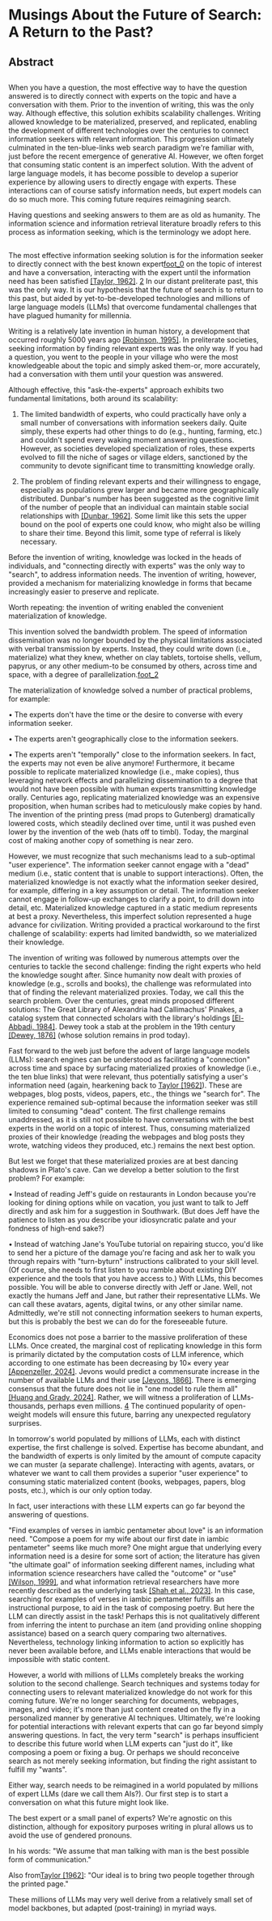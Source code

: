 # Musings About the Future of Search: A Return to the Past?

## Abstract

## 

When you have a question, the most effective way to have the question answered is to directly connect with experts on the topic and have a conversation with them. Prior to the invention of writing, this was the only way. Although effective, this solution exhibits scalability challenges. Writing allowed knowledge to be materialized, preserved, and replicated, enabling the development of different technologies over the centuries to connect information seekers with relevant information. This progression ultimately culminated in the ten-blue-links web search paradigm we're familiar with, just before the recent emergence of generative AI. However, we often forget that consuming static content is an imperfect solution. With the advent of large language models, it has become possible to develop a superior experience by allowing users to directly engage with experts. These interactions can of course satisfy information needs, but expert models can do so much more. This coming future requires reimagining search.

Having questions and seeking answers to them are as old as humanity. The information science and information retrieval literature broadly refers to this process as information seeking, which is the terminology we adopt here.

## 

The most effective information seeking solution is for the information seeker to directly connect with the best known expert[foot_0](#foot_0) on the topic of interest and have a conversation, interacting with the expert until the information need has been satisfied [[Taylor, 1962]](#b8). [2](#foot_1) In our distant preliterate past, this was the only way. It is our hypothesis that the future of search is to return to this past, but aided by yet-to-be-developed technologies and millions of large language models (LLMs) that overcome fundamental challenges that have plagued humanity for millennia.

Writing is a relatively late invention in human history, a development that occurred roughly 5000 years ago [[Robinson, 1995]](#b6). In preliterate societies, seeking information by finding relevant experts was the only way. If you had a question, you went to the people in your village who were the most knowledgeable about the topic and simply asked them-or, more accurately, had a conversation with them until your question was answered.

Although effective, this "ask-the-experts" approach exhibits two fundamental limitations, both around its scalability:

1. The limited bandwidth of experts, who could practically have only a small number of conversations with information seekers daily. Quite simply, these experts had other things to do (e.g., hunting, farming, etc.) and couldn't spend every waking moment answering questions. However, as societies developed specialization of roles, these experts evolved to fill the niche of sages or village elders, sanctioned by the community to devote significant time to transmitting knowledge orally.

2. The problem of finding relevant experts and their willingness to engage, especially as populations grew larger and became more geographically distributed. Dunbar's number has been suggested as the cognitive limit of the number of people that an individual can maintain stable social relationships with [[Dunbar, 1962]](#b2). Some limit like this sets the upper bound on the pool of experts one could know, who might also be willing to share their time. Beyond this limit, some type of referral is likely necessary.

Before the invention of writing, knowledge was locked in the heads of individuals, and "connecting directly with experts" was the only way to "search", to address information needs. The invention of writing, however, provided a mechanism for materializing knowledge in forms that became increasingly easier to preserve and replicate.

Worth repeating: the invention of writing enabled the convenient materialization of knowledge.

This invention solved the bandwidth problem. The speed of information dissemination was no longer bounded by the physical limitations associated with verbal transmission by experts. Instead, they could write down (i.e., materialize) what they knew, whether on clay tablets, tortoise shells, vellum, papyrus, or any other medium-to be consumed by others, across time and space, with a degree of parallelization.[foot_2](#foot_2)

The materialization of knowledge solved a number of practical problems, for example:

• The experts don't have the time or the desire to converse with every information seeker.

• The experts aren't geographically close to the information seekers.

• The experts aren't "temporally" close to the information seekers. In fact, the experts may not even be alive anymore! Furthermore, it became possible to replicate materialized knowledge (i.e., make copies), thus leveraging network effects and parallelizing dissemination to a degree that would not have been possible with human experts transmitting knowledge orally. Centuries ago, replicating materialized knowledge was an expensive proposition, when human scribes had to meticulously make copies by hand. The invention of the printing press (mad props to Gutenberg) dramatically lowered costs, which steadily declined over time, until it was pushed even lower by the invention of the web (hats off to timbl). Today, the marginal cost of making another copy of something is near zero.

However, we must recognize that such mechanisms lead to a sub-optimal "user experience". The information seeker cannot engage with a "dead" medium (i.e., static content that is unable to support interactions). Often, the materialized knowledge is not exactly what the information seeker desired, for example, differing in a key assumption or detail. The information seeker cannot engage in follow-up exchanges to clarify a point, to drill down into detail, etc. Materialized knowledge captured in a static medium represents at best a proxy. Nevertheless, this imperfect solution represented a huge advance for civilization. Writing provided a practical workaround to the first challenge of scalability: experts had limited bandwidth, so we materialized their knowledge.

The invention of writing was followed by numerous attempts over the centuries to tackle the second challenge: finding the right experts who held the knowledge sought after. Since humanity now dealt with proxies of knowledge (e.g., scrolls and books), the challenge was reformulated into that of finding the relevant materialized proxies. Today, we call this the search problem. Over the centuries, great minds proposed different solutions: The Great Library of Alexandria had Callimachus' Pinakes, a catalog system that connected scholars with the library's holdings [[El-Abbadi, 1984]](#b3). Dewey took a stab at the problem in the 19th century [[Dewey, 1876]](#b1) (whose solution remains in prod today).

Fast forward to the web just before the advent of large language models (LLMs): search engines can be understood as facilitating a "connection" across time and space by surfacing materialized proxies of knowledge (i.e., the ten blue links) that were relevant, thus potentially satisfying a user's information need (again, hearkening back to [Taylor [1962]](#b8)). These are webpages, blog posts, videos, papers, etc., the things we "search for". The experience remained sub-optimal because the information seeker was still limited to consuming "dead" content. The first challenge remains unaddressed, as it is still not possible to have conversations with the best experts in the world on a topic of interest. Thus, consuming materialized proxies of their knowledge (reading the webpages and blog posts they wrote, watching videos they produced, etc.) remains the next best option.

But lest we forget that these materialized proxies are at best dancing shadows in Plato's cave. Can we develop a better solution to the first problem? For example:

• Instead of reading Jeff's guide on restaurants in London because you're looking for dining options while on vacation, you just want to talk to Jeff directly and ask him for a suggestion in Southwark. (But does Jeff have the patience to listen as you describe your idiosyncratic palate and your fondness of high-end sake?)

• Instead of watching Jane's YouTube tutorial on repairing stucco, you'd like to send her a picture of the damage you're facing and ask her to walk you through repairs with "turn-byturn" instructions calibrated to your skill level. (Of course, she needs to first listen to you ramble about existing DIY experience and the tools that you have access to.) With LLMs, this becomes possible. You will be able to converse directly with Jeff or Jane. Well, not exactly the humans Jeff and Jane, but rather their representative LLMs. We can call these avatars, agents, digital twins, or any other similar name. Admittedly, we're still not connecting information seekers to human experts, but this is probably the best we can do for the foreseeable future.

Economics does not pose a barrier to the massive proliferation of these LLMs. Once created, the marginal cost of replicating knowledge in this form is primarily dictated by the computation costs of LLM inference, which according to one estimate has been decreasing by 10× every year [[Appenzeller, 2024]](#b0). Jevons would predict a commensurate increase in the number of available LLMs and their use [[Jevons, 1866]](#). There is emerging consensus that the future does not lie in "one model to rule them all" [[Huang and Grady, 2024]](#b4). Rather, we will witness a proliferation of LLMs-thousands, perhaps even millions. [4](#foot_3) The continued popularity of open-weight models will ensure this future, barring any unexpected regulatory surprises.

In tomorrow's world populated by millions of LLMs, each with distinct expertise, the first challenge is solved. Expertise has become abundant, and the bandwidth of experts is only limited by the amount of compute capacity we can muster (a separate challenge). Interacting with agents, avatars, or whatever we want to call them provides a superior "user experience" to consuming static materialized content (books, webpages, papers, blog posts, etc.), which is our only option today.

In fact, user interactions with these LLM experts can go far beyond the answering of questions.

"Find examples of verses in iambic pentameter about love" is an information need. "Compose a poem for my wife about our first date in iambic pentameter" seems like much more? One might argue that underlying every information need is a desire for some sort of action; the literature has given "the ultimate goal" of information seeking different names, including what information science researchers have called the "outcome" or "use" [[Wilson, 1999]](#b9), and what information retrieval researchers have more recently described as the underlying task [[Shah et al., 2023]](#b7). In this case, searching for examples of verses in iambic pentameter fulfills an instructional purpose, to aid in the task of composing poetry. But here the LLM can directly assist in the task! Perhaps this is not qualitatively different from inferring the intent to purchase an item (and providing online shopping assistance) based on a search query comparing two alternatives. Nevertheless, technology linking information to action so explicitly has never been available before, and LLMs enable interactions that would be impossible with static content.

However, a world with millions of LLMs completely breaks the working solution to the second challenge. Search techniques and systems today for connecting users to relevant materialized knowledge do not work for this coming future. We're no longer searching for documents, webpages, images, and video; it's more than just content created on the fly in a personalized manner by generative AI techniques. Ultimately, we're looking for potential interactions with relevant experts that can go far beyond simply answering questions. In fact, the very term "search" is perhaps insufficient to describe this future world when LLM experts can "just do it", like composing a poem or fixing a bug. Or perhaps we should reconceive search as not merely seeking information, but finding the right assistant to fulfill my "wants".

Either way, search needs to be reimagined in a world populated by millions of expert LLMs (dare we call them AIs?). Our first step is to start a conversation on what this future might look like.

The best expert or a small panel of experts? We're agnostic on this distinction, although for expository purposes writing in plural allows us to avoid the use of gendered pronouns.

In his words: "We assume that man talking with man is the best possible form of communication."

Also from[Taylor [1962]](#b8): "Our ideal is to bring two people together through the printed page."

These millions of LLMs may very well derive from a relatively small set of model backbones, but adapted (post-training) in myriad ways.

